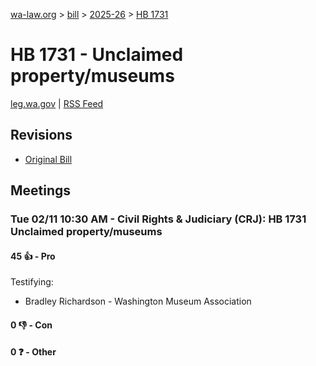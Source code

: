 [wa-law.org](/) > [bill](/bill/) > [2025-26](/bill/2025-26/) > [HB 1731](/bill/2025-26/hb/1731/)

# HB 1731 - Unclaimed property/museums
[leg.wa.gov](https://app.leg.wa.gov/billsummary?BillNumber=1731&Year=2025&Initiative=false) | [RSS Feed](./rss.xml)

## Revisions
* [Original Bill](1/)

## Meetings
### Tue 02/11 10:30 AM - Civil Rights & Judiciary (CRJ): HB 1731 Unclaimed property/museums
#### 45 👍 - Pro
Testifying:
* Bradley Richardson - Washington Museum Association

#### 0 👎 - Con

#### 0 ❓ - Other
